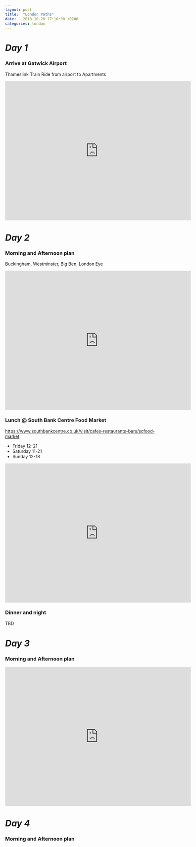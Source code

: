 ```yaml
---
layout: post
title:  "London Paths"
date:   2018-10-28 17:10:08 +0200
categories: london
---
```

# *Day 1*
### Arrive at Gatwick Airport
Thameslink Train Ride from airport to Apartments

<iframe src="https://www.google.com/maps/embed?pb=!1m28!1m12!1m3!1d319009.0647412525!2d-0.38992293947277423!3d51.34316039454268!2m3!1f0!2f0!3f0!3m2!1i1024!2i768!4f13.1!4m13!3e3!4m5!1s0x4875efde7d1f391b%3A0x59dda4bf018973ff!2sAeroporto+di+Londra-Gatwick+(LGW)%2C+Horley%2C+Gatwick+RH6+0NP%2C+Regno+Unito!3m2!1d51.1536621!2d-0.1820629!4m5!1s0x48761b3ee473b55b%3A0x494bddd05aa22366!2sKing&#39;s+Cross+Apartment%2C+Balfe+Street%2C+Londra%2C+Regno+Unito!3m2!1d51.5324374!2d-0.12096599999999999!5e0!3m2!1sit!2sit!4v1540748985620" width="600" height="450" frameborder="0" style="border:0" allowfullscreen></iframe>

# *Day 2*
### Morning and Afternoon plan
Buckingham, Westminster, Big Ben, London Eye

<iframe src="https://www.google.com/maps/embed?pb=!1m52!1m12!1m3!1d9934.562661036502!2d-0.13770921183093757!3d51.5014612814795!2m3!1f0!2f0!3f0!3m2!1i1024!2i768!4f13.1!4m37!3e2!4m5!1s0x48760520cd5b5eb5%3A0xa26abf514d902a7!2sBuckingham+Palace%2C+Westminster%2C+London+SW1A+1AA%2C+Regno+Unito!3m2!1d51.501363999999995!2d-0.14189!4m5!1s0x487604c4ba43352f%3A0xda8effa2059b537a!2sAbbazia+di+Westminster%2C+20+Deans+Yd%2C+Westminster%2C+London+SW1P+3PA%2C+Regno+Unito!3m2!1d51.4992921!2d-0.1273097!4m5!1s0x487604c40d42db91%3A0x7a21a6431acc52a1!2sSW1A+0AA%2C+Westminster%2C+Londra%2C+Regno+Unito!3m2!1d51.499840299999995!2d-0.1246627!4m5!1s0x487604c38c8cd1d9%3A0xb78f2474b9a45aa9!2sBig+Ben%2C+Westminster%2C+London+SW1A+0AA%2C+Regno+Unito!3m2!1d51.500729199999995!2d-0.1246254!4m5!1s0x487604b7ec7215d1%3A0x53da44ce123ea420!2sSouthbank+Centre+Food+Market%2C+Belvedere+Road%2C+Londra%2C+Regno+Unito!3m2!1d51.505435999999996!2d-0.116132!4m5!1s0x487604b900d26973%3A0x4291f3172409ea92!2sCoca-Cola+London+Eye%2C+Lambeth%2C+London+SE1+7PB%2C+Regno+Unito!3m2!1d51.503324!2d-0.119543!5e0!3m2!1sit!2sit!4v1540748116179" width="600" height="450" frameborder="0" style="border:0" allowfullscreen></iframe>

### Lunch @ South Bank Centre Food Market
https://www.southbankcentre.co.uk/visit/cafes-restaurants-bars/scfood-market

 * Friday 12–21
 * Saturday 11-21
 * Sunday 12-18

 
<iframe src="https://www.google.com/maps/embed?pb=!1m14!1m8!1m3!1d1717.9874342197872!2d-0.11627823913997025!3d51.50536613157904!3m2!1i1024!2i768!4f13.1!3m3!1m2!1s0x0%3A0x53da44ce123ea420!2sSouthbank+Centre+Food+Market!5e0!3m2!1sit!2sit!4v1540748323097" width="600" height="450" frameborder="0" style="border:0" allowfullscreen></iframe>



### Dinner and night

TBD

# *Day 3*
### Morning and Afternoon plan

<iframe src="https://www.google.com/maps/embed?pb=!1m70!1m12!1m3!1d8368.09975201241!2d-0.09315818578185368!3d51.50811317979874!2m3!1f0!2f0!3f0!3m2!1i1024!2i768!4f13.1!4m55!3e2!4m5!1s0x487604aca207bc87%3A0x3a1d3501a9af5fde!2sCattedrale+di+San+Paolo!3m2!1d51.5138453!2d-0.0983506!4m5!1s0x487604abcc128291%3A0xbd5ceafc2f514e1c!2sMillennium+Bridge!3m2!1d51.509529099999995!2d-0.09854249999999999!4m5!1s0x487604a90955e693%3A0xf128a3e1605b3128!2sThe+Globe+Theatre!3m2!1d51.5080647!2d-0.0971925!4m5!1s0x48760357743aaaab%3A0x5490f3a8e7be03d8!2sBorough+Market!3m2!1d51.505489499999996!2d-0.09106199999999999!4m5!1s0x4876035a0a9271d3%3A0xbdf26ba73efb7b!2sThe+Shard!3m2!1d51.5045!2d-0.0865!4m5!1s0x4876034f7b70badf%3A0x1e4662e680eb2e9c!2sCity+Hall%2C+Londra%2C+Regno+Unito!3m2!1d51.504789699999996!2d-0.07870859999999999!4m5!1s0x487603438b65db49%3A0x9e78421a085a6f2d!2sTower+Bridge!3m2!1d51.5054564!2d-0.07535649999999999!4m5!1s0x48760349331f38dd%3A0xa8bf49dde1d56467!2sTower+of+London%2C+Londra%2C+Regno+Unito!3m2!1d51.508112399999995!2d-0.0759493!4m5!1s0x487603526c3ca281%3A0xd5156ccc2c6a9284!2sSky+Garden%2C+Fenchurch+Street%2C+Londra%2C+Regno+Unito!3m2!1d51.5111997!2d-0.08354099999999999!5e0!3m2!1sit!2sit!4v1540744578660" width="600" height="450" frameborder="0" style="border:0" allowfullscreen></iframe>

# *Day 4*
### Morning and Afternoon plan